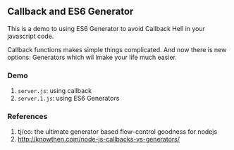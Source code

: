 ## Callback and ES6 Generator

This is a demo to using ES6 Generator to avoid Callback Hell in your javascript code.

Callback functions makes simple things complicated. And now there is new options: Generators which wil lmake your life much easier.

### Demo

1. `server.js`: using callback
2. `server.1.js`: using ES6 Generators


### References

1. tj/co: the ultimate generator based flow-control goodness for nodejs
2. http://knowthen.com/node-js-callbacks-vs-generators/